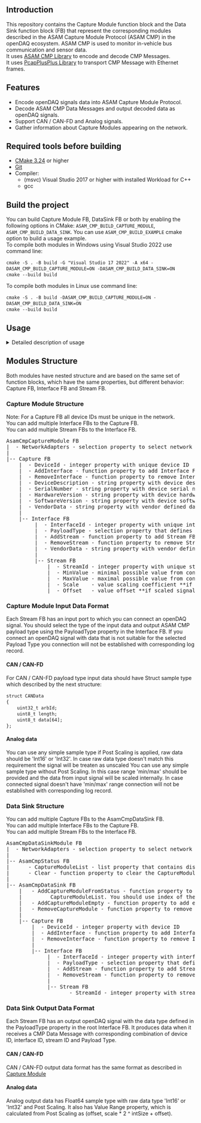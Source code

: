 ## Introduction
This repository contains the Capture Module function block and the Data Sink function block (FB) that represent the corresponding modules described in the ASAM Capture Module Protocol (ASAM CMP) in the openDAQ ecosystem. ASAM CMP is used to monitor in-vehicle bus communication and sensor data.  
It uses [ASAM CMP Library](https://github.com/openDAQ/ASAM-CMP-Library) to encode and decode CMP Messages.  
It uses [PcapPlusPlus Library](https://pcapplusplus.github.io/) to transport CMP Message with Ethernet frames.

## Features
- Encode openDAQ signals data into ASAM Capture Module Protocol.
- Decode ASAM CMP Data Messages and output decoded data as openDAQ signals.
- Support CAN / CAN-FD and Analog signals.
- Gather information about Capture Modules appearing on the network.

## Required tools before building
 - [CMake 3.24](https://cmake.org/) or higher
 - [Git](https://git-scm.com/)
 - Compiler:
   - (msvc) Visual Studio 2017 or higher with installed Workload for C++
   - gcc

## Build the project
You can build Capture Module FB, DataSink FB or both by enabling the following options in CMake: `ASAM_CMP_BUILD_CAPTURE_MODULE`, `ASAM_CMP_BUILD_DATA_SINK`. You can use `ASAM_CMP_BUILD_EXAMPLE` cmake option to build a usage example.    
To compile both modules in Windows using Visual Studio 2022 use command line:
```
cmake -S . -B build -G "Visual Studio 17 2022" -A x64 -DASAM_CMP_BUILD_CAPTURE_MODULE=ON -DASAM_CMP_BUILD_DATA_SINK=ON
cmake --build build
```
To compile both modules in Linux use command line:
```
cmake -S . -B build -DASAM_CMP_BUILD_CAPTURE_MODULE=ON -DASAM_CMP_BUILD_DATA_SINK=ON
cmake --build build
```

## Usage
<details>
 <summary>Detailed description of usage</summary>
 
### CaptureModule
To connect your OpendaqSignal to the Capture module follow the steps below:

   1. Add `asam_cmp_capture_module_fb` function block:  
   ![image](./assets/asam_cmp_capture_module_fb.png)

   2. On the `asam_cmp_capture_module_fb` choose the network adapter among the suggested to send ASAM CMP messages through it:  
   ![image](./assets/select_network_adapter.png)

   3. On the `asam_cmp_capture_fb` run *AddInterface* function to add the interface:  
   ![image](./assets/add_interface_function.png)

   4. On created `asam_cmp_interface` function block choose PayloadType among suggested:  
   ![image](./assets/select_payload_type.png)

   5. Run *AddStream* function to add stream:  
   ![image](./assets/add_stream_function.png)

   6. `asam_cmp_stream_fb` has the input port you can connect your signal, capturing data starts immediately:  
   ![image](./assets/connect_signal_to_stream.png)



To get ASAM CMP packets from the Ethernet follow the steps below:

   1. Add `asam_cmp_data_sink_module` function block:  
   ![image](./assets/asam_cmp_data_sink_module.png)

   2. On the `asam_cmp_data_sink_module` choose the network adapter you expect to receive ASAM CMP messages:  
   ![image](./assets/select_network_adapter_for_data_sink.png)

   3. There are two ways to configure `asam_cmp_data_sink`:
   - Go to the `asam_cmp_status` FB. In the capture module list you can check the *CaptureModuleList* property which contains list of capture modules whose status messages were captured. Go to the `asam_cmp_data_sink` FB and run *AddCaptureModuleFromStatus*. This function requires index as the parameter, available capture modules are 0-indexed in the *CaptureModuleList* property of `asam_cmp_status`:  
   ![image](./assets/capture_module_list.png)  
   ![image](./assets/add_capture_module_from_status.png)  
   Selected capture module will be configured into a similar structure (capture module → interface → stream). Stream will contain OpenDaq signal with decoded ASAM CMP message from the Ethernet:  
   ![image](./assets/open_daq_signal_asam_cmp.png)

   - Run *AddCaptureModuleEmpty* function that creates an empty `capture_module_fb` FB. Then repeat steps 3-5 as you do it on the CaptureModule side.

   In case data messages with the correct `deviceId`, `interfaceId`, and `streamId` exist and the payloadType is correct, processing of incoming data messages starts immediately:  
   ![image](./assets/add_empty_capture_module.png)


   If you want to remove Interface/Stream on CaptureModule or CaptureModule/Interface/Stream on DataSink, you can use the corresponding *Remove* methods.  
   **⚠️IMPORTANT**: Please remember that you should put an *index* of the object that should be removed, not its id. The picture below demonstrates this:  
   ![image](./assets/remove_by_index.png)  
   ![image](./assets/remove_module_example.png)

   You can find a usage example in the `asam_cmp_example` directory.
</details>

## Modules Structure
Both modules have nested structure and are based on the same set of function blocks, which have the same properties, but different behavior: Capture FB, Interface FB and Stream FB.

### Capture Module Structure
Note: For a Capture FB all device IDs must be unique in the network.  
You can add multiple Interface FBs to the Capture FB.  
You can add multiple Stream FBs to the Interface FB.  

<pre>
AsamCmpCaptureModule FB
|  - NetworkAdapters - selection property to select network adapter to send CMP messages to
|  
|-- Capture FB
    |  - DeviceId - integer property with unique device ID
    |  - AddInterface - function property to add Interface FB
    |  - RemoveInterface - function property to remove Interface FB by its index in the function block list
    |  - DeviceDescription - string property with device description, used in Capture Module Status Messages
    |  - SerialNumber - string property with device serial number, used in Capture Module Status Messages
    |  - HardwareVersion - string property with device hardware version, used in Capture Module Status Messages
    |  - SoftwareVersion - string property with device software version, used in Capture Module Status Messages
    |  - VendorData - string property with vendor defined data, used in Capture Module Status Messages
    |
    |-- Interface FB
         |  - InterfaceId - integer property with unique interface ID
         |  - PayloadType - selection property that defines a payload type of all nested Stream FB
         |  - AddStream - function property to add Stream FB
         |  - RemoveStream - function property to remove Stream FB by its index in the function block list
         |  - VendorData - string property with vendor defined data
         |
         |-- Stream FB
             |  - StreamId - integer property with unique stream ID
             |  - MinValue - minimal possible value from connected **if unscaled signal is connected, read only**
             |  - MaxValue - maximal possible value from connected **if unscaled signal is connected, read only**
             |  - Scale    - value scaling coefficient **if scaled signal is connected, read only**
             |  - Offset   - value offset **if scaled signal is connected, read only**
</pre>

### Capture Module Input Data Format
Each Stream FB has an input port to which you can connect an openDAQ signal. You should select the type of the input data and output ASAM CMP payload type using the PayloadType property in the Interface FB. If you connect an openDAQ signal with data that is not suitable for the selected Payload Type you connection will not be established with corresponding log record.

#### CAN / CAN-FD
For CAN / CAN-FD payload type input data should have Struct sample type which described by the next structure:
```
struct CANData
{
    uint32_t arbId;
    uint8_t length;
    uint8_t data[64];
};
```

#### Analog data
You can use any simple sample type if Post Scaling is applied, raw data should be 'Int16' or 'Int32'. In case raw data type doesn't match this requirement the signal will be treaten as unscaled
You can use any simple sample type without Post Scaling. In this case range 'min/max' should be provided and the data from input signal will be scaled internally. In case connected signal doesn't have 'min/max' range connection will not be established with corresponding log record.  

### Data Sink Structure
You can add multiple Capture FBs to the AsamCmpDataSink FB.  
You can add multiple Interface FBs to the Capture FB.  
You can add multiple Stream FBs to the Interface FB.  

<pre>
AsamCmpDataSinkModule FB
|  - NetworkAdapters - selection property to select network adapter to receive CMP messages from
|  
|-- AsamCmpStatus FB
|      - CaptureModuleList - list property that contains discovered Capture modules in the network
|      - Clear - function property to clear the CaptureModuleList
|
|-- AsamCmpDataSink FB
    |   - AddCaptureModuleFromStatus - function property to add Capture FB from the AsamCmpStatus
    |         CaptureModuleList. You should use index of the module in the list.
    |   - AddCaptureModuleEmpty - function property to add empty Capture FB
    |   - RemoveCaptureModule - function property to remove Capture FB by its index in the function block list
    |
    |-- Capture FB
        |  - DeviceId - integer property with device ID
        |  - AddInterface - function property to add Interface FB
        |  - RemoveInterface - function property to remove Interface FB by its index in the function block list
        |
        |-- Interface FB
             |  - InterfaceId - integer property with interface ID
             |  - PayloadType - selection property that defines a payload type of all nested Stream FB
             |  - AddStream - function property to add Stream FB
             |  - RemoveStream - function property to remove Stream FB by its index in the function block list
             |
             |-- Stream FB
                    - StreamId - integer property with stream ID
</pre>

### Data Sink Output Data Format
Each Stream FB has an output openDAQ signal with the data type defined in the PayloadType property in the root Interface FB. It produces data when it receives a CMP Data Message with corresponding combination of device ID, interface ID, stream ID and Payload Type.

#### CAN / CAN-FD
CAN / CAN-FD output data format has the same format as described in [Capture Module](#can--can-fd)

#### Analog data
Analog output data has Float64 sample type with raw data type 'Int16' or 'Int32' and Post Scaling. It also has Value Range property, which is calculated from Post Scaling as (offset, scale * 2 ^ intSize + offset).  
